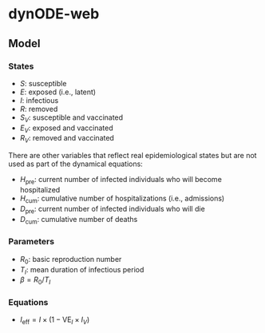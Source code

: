 # dynODE-web

## Model

### States

- $S$: susceptible
- $E$: exposed (i.e., latent)
- $I$: infectious
- $R$: removed
- $S_V$: susceptible and vaccinated
- $E_V$: exposed and vaccinated
- $R_V$: removed and vaccinated

There are other variables that reflect real epidemiological states but are not used as part of the dynamical equations:

- $H_\mathrm{pre}$: current number of infected individuals who will become hospitalized
- $H_\mathrm{cum}$: cumulative number of hospitalizations (i.e., admissions)
- $D_\mathrm{pre}$: current number of infected individuals who will die
- $D_\mathrm{cum}$: cumulative number of deaths

### Parameters

- $R_0$: basic reproduction number
- $T_I$: mean duration of infectious period
- $\beta = R_0 / T_I$

### Equations

- $I_\mathrm{eff} = I \times (1 - \mathrm{VE}_I \times I_V)$
